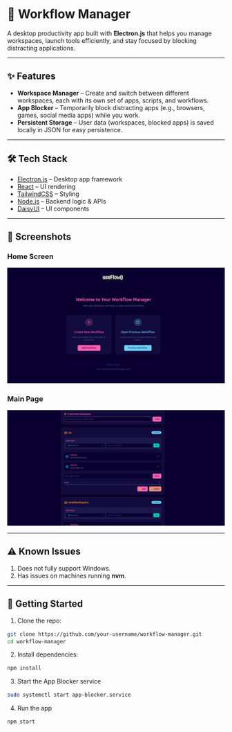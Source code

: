 # 🚀 Workflow Manager

A desktop productivity app built with **Electron.js** that helps you manage workspaces, launch tools efficiently, and stay focused by blocking distracting applications.

---

## ✨ Features

- **Workspace Manager** – Create and switch between different workspaces, each with its own set of apps, scripts, and workflows.  
- **App Blocker** – Temporarily block distracting apps (e.g., browsers, games, social media apps) while you work.    
- **Persistent Storage** – User data (workspaces, blocked apps) is saved locally in JSON for easy persistence.  

---

## 🛠️ Tech Stack

- [Electron.js](https://www.electronjs.org/) – Desktop app framework  
- [React](https://react.dev/) – UI rendering  
- [TailwindCSS](https://tailwindcss.com/) – Styling  
- [Node.js](https://nodejs.org/) – Backend logic & APIs  
- [DaisyUI](https://daisyui.com/) – UI components 

---

## 📸 Screenshots

### Home Screen  
![Home Screen](https://github.com/akshW88/Exam-Bud/blob/e9a4719439f091fcf2826992f164f2a0c0a84cde/Screenshot1.png)

### Main Page  
![Main Page](https://github.com/akshW88/Exam-Bud/blob/e9a4719439f091fcf2826992f164f2a0c0a84cde/Screenshot2.png)

---

## ⚠️ Known Issues

1. Does not fully support Windows.  
2. Has issues on machines running **nvm**.

---

## 🚀 Getting Started

1. Clone the repo:

```bash
git clone https://github.com/your-username/workflow-manager.git
cd workflow-manager
```

2. Install dependencies:

```bash
npm install
```

3. Start the App Blocker service

```bash
sudo systemctl start app-blocker.service
```

4. Run the app

```bash
npm start
```